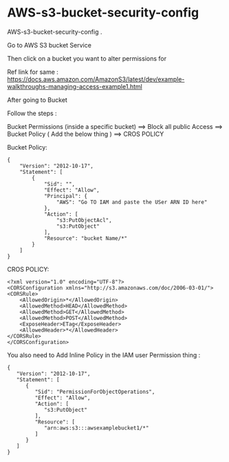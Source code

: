 # AWS-s3-bucket-security-config
AWS-s3-bucket-security-config
.



Go to AWS S3 bucket Service

Then click on a bucket you want to alter permissions for

Ref link for same : https://docs.aws.amazon.com/AmazonS3/latest/dev/example-walkthroughs-managing-access-example1.html 


After going to Bucket 

Follow the steps :

Bucket Permissions (inside a specific bucket) ==>  Block all public Access ==> Bucket Policy ( Add the below thing ) ==> CROS POLICY

Bucket Policy:
```
{
    "Version": "2012-10-17",
    "Statement": [
        {
            "Sid": "",
            "Effect": "Allow",
            "Principal": {
                "AWS": "Go TO IAM and paste the USer ARN ID here"
            },
            "Action": [
                "s3:PutObjectAcl",
                "s3:PutObject"
            ],
            "Resource": "bucket Name/*"
        }
    ]
}
```
CROS POLICY:

```
<?xml version="1.0" encoding="UTF-8"?>
<CORSConfiguration xmlns="http://s3.amazonaws.com/doc/2006-03-01/">
<CORSRule>
    <AllowedOrigin>*</AllowedOrigin>
    <AllowedMethod>HEAD</AllowedMethod>
    <AllowedMethod>GET</AllowedMethod>
    <AllowedMethod>POST</AllowedMethod>
    <ExposeHeader>ETag</ExposeHeader>
    <AllowedHeader>*</AllowedHeader>
</CORSRule>
</CORSConfiguration>
```


You also need to Add Inline Policy in the IAM user Permission thing :

```
{
   "Version": "2012-10-17",
   "Statement": [
      {
         "Sid": "PermissionForObjectOperations",
         "Effect": "Allow",
         "Action": [
            "s3:PutObject"
         ],
         "Resource": [
            "arn:aws:s3:::awsexamplebucket1/*"
         ]
      }
   ]
}
```
